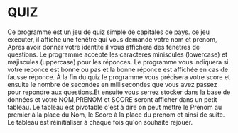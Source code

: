 # QUIZ
Ce programme est un jeu de quiz simple de capitales de pays.
ce jeu executer, il affiche une fenêtre qui vous demande votre nom et prenom,
Apres avoir donner votre identité il vous affichera des fenetres de questions.
Le programme accepte les caracteres miniscules (lowercase) et majiscules (uppercase) pour les réponces.
Le programme vous indiquera si votre reponce est bonne ou pas et la bonne réponce est affichée en cas de fausse réponce.
À la fin du quiz le programme vous précisera votre score et ensuite le nombre de secondes en millisecondes
que vous avez passez pour repondre aux questions.Et ensuite vous serrez stocker dans la base de données 
et votre NOM,PRENOM et SCORE seront afficher dans un petit tableau.
Le tableau est pivotable c'est à dire on peut mettre le Prenom au premier à la place du Nom,
le Score à la place du prenom et ainsi de suite.
Le tableau est réinitialiser à chaque fois qu'on souhaite rejouer.
